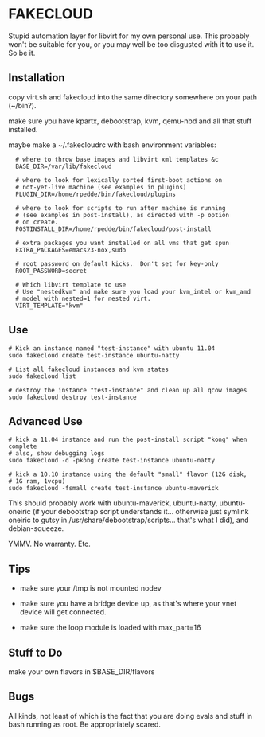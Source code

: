 FAKECLOUD
=========

Stupid automation layer for libvirt for my own personal use.  This probably
won't be suitable for you, or you may well be too disgusted with it to use
it.  So be it.

Installation
------------

copy virt.sh and fakecloud into the same directory somewhere on your path (~/bin?).

make sure you have kpartx, debootstrap, kvm, qemu-nbd and all that stuff installed.

maybe make a ~/.fakecloudrc with bash environment variables:


      # where to throw base images and libvirt xml templates &c
      BASE_DIR=/var/lib/fakecloud

      # where to look for lexically sorted first-boot actions on
      # not-yet-live machine (see examples in plugins)
      PLUGIN_DIR=/home/rpedde/bin/fakecloud/plugins

      # where to look for scripts to run after machine is running
      # (see examples in post-install), as directed with -p option
      # on create.
      POSTINSTALL_DIR=/home/rpedde/bin/fakecloud/post-install

      # extra packages you want installed on all vms that get spun
      EXTRA_PACKAGES=emacs23-nox,sudo

      # root password on default kicks.  Don't set for key-only
      ROOT_PASSWORD=secret
      
      # Which libvirt template to use
      # Use "nestedkvm" and make sure you load your kvm_intel or kvm_amd
      # model with nested=1 for nested virt.
      VIRT_TEMPLATE="kvm"

Use
---

    # Kick an instance named "test-instance" with ubuntu 11.04
    sudo fakecloud create test-instance ubuntu-natty

    # List all fakecloud instances and kvm states
    sudo fakecloud list

    # destroy the instance "test-instance" and clean up all qcow images
    sudo fakecloud destroy test-instance


Advanced Use
------------

    # kick a 11.04 instance and run the post-install script "kong" when complete
    # also, show debugging logs
    sudo fakecloud -d -pkong create test-instance ubuntu-natty

    # kick a 10.10 instance using the default "small" flavor (12G disk,
    # 1G ram, 1vcpu)
    sudo fakecloud -fsmall create test-instance ubuntu-maverick

This should probably work with ubuntu-maverick, ubuntu-natty, ubuntu-oneiric (if
your debootstrap script understands it... otherwise just symlink oneiric to gutsy
in /usr/share/debootstrap/scripts... that's what I did), and debian-squeeze.

YMMV.  No warranty.  Etc.


Tips
----

* make sure your /tmp is not mounted nodev

* make sure you have a bridge device up, as that's where your vnet device
will get connected.

* make sure the loop module is loaded with max_part=16

Stuff to Do
-----------

make your own flavors in $BASE_DIR/flavors

Bugs
----

All kinds, not least of which is the fact that you are doing
evals and stuff in bash running as root.  Be appropriately scared.

